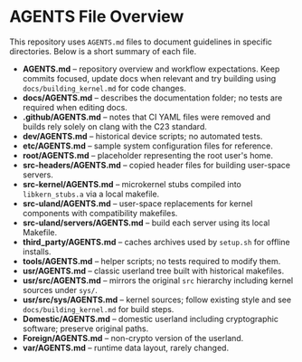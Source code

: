 # AGENTS File Overview

This repository uses `AGENTS.md` files to document guidelines in
specific directories. Below is a short summary of each file.

- **AGENTS.md** – repository overview and workflow expectations.
  Keep commits focused, update docs when relevant and try building
  using `docs/building_kernel.md` for code changes.
- **docs/AGENTS.md** – describes the documentation folder; no tests
  are required when editing docs.
- **.github/AGENTS.md** – notes that CI YAML files were removed and
  builds rely solely on clang with the C23 standard.
- **dev/AGENTS.md** – historical device scripts; no automated tests.
- **etc/AGENTS.md** – sample system configuration files for reference.
- **root/AGENTS.md** – placeholder representing the root user's home.
- **src-headers/AGENTS.md** – copied header files for building
  user-space servers.
- **src-kernel/AGENTS.md** – microkernel stubs compiled into
  `libkern_stubs.a` via a local makefile.
- **src-uland/AGENTS.md** – user-space replacements for kernel
  components with compatibility makefiles.
- **src-uland/servers/AGENTS.md** – build each server using its local
  Makefile.
- **third_party/AGENTS.md** – caches archives used by `setup.sh` for
  offline installs.
- **tools/AGENTS.md** – helper scripts; no tests required to modify
  them.
- **usr/AGENTS.md** – classic userland tree built with historical
  makefiles.
- **usr/src/AGENTS.md** – mirrors the original `src` hierarchy including
  kernel sources under `sys/`.
- **usr/src/sys/AGENTS.md** – kernel sources; follow existing style and
  see `docs/building_kernel.md` for build steps.
- **Domestic/AGENTS.md** – domestic userland including cryptographic
  software; preserve original paths.
- **Foreign/AGENTS.md** – non-crypto version of the userland.
- **var/AGENTS.md** – runtime data layout, rarely changed.

